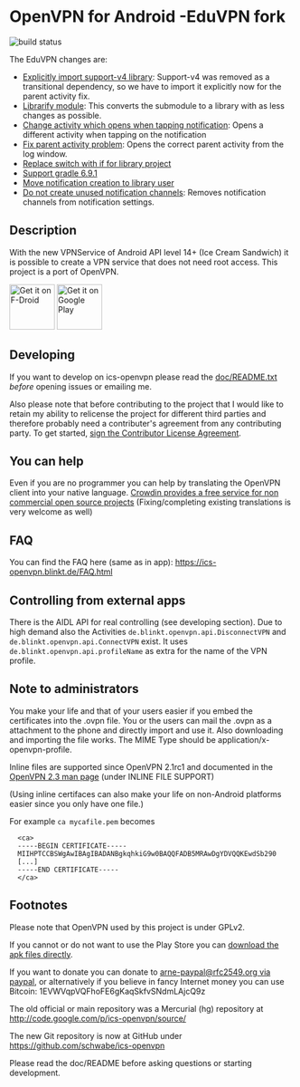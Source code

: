 OpenVPN for Android -EduVPN fork
=============
![build status](https://github.com/schwabe/ics-openvpn/actions/workflows/build.yaml/badge.svg)


The EduVPN changes are:

* [Explicitly import support-v4 library](https://github.com/eduvpn/ics-openvpn/commit/b5eb68ea8749314342cd454cdda7766dbb36977c): Support-v4 was removed as a transitional dependency, so we have to import it explicitly now for the parent activity fix.
* [Librarify module](https://github.com/eduvpn/ics-openvpn/commit/c5af0126f61a893e3e30d69bc5b7e209781e497c): This converts the submodule to a library with as less changes as possible.
* [Change activity which opens when tapping notification](https://github.com/eduvpn/ics-openvpn/commit/5987a435b6e61548330e6fc0827989e92f44ec41): Opens a different activity when tapping on the notification
* [Fix parent activity problem](https://github.com/eduvpn/ics-openvpn/commit/8b69a964fe9b30f4430a04df03b1fa444efb0ee7): Opens the correct parent activity from the log window.
* [Replace switch with if for library project](https://github.com/eduvpn/ics-openvpn/commit/ce38d0b12ff5327b82a8a4aa3993395fddad5eeb)
* [Support gradle 6.9.1](https://github.com/eduvpn/ics-openvpn/commit/68e511a4feea818cc6e401cba3772adca5b02df8)
* [Move notification creation to library user](https://github.com/eduvpn/ics-openvpn/commit/ec3b0d5a5b4eee0cc077e4fae91145689676f3d0)
* [Do not create unused notification channels](https://github.com/eduvpn/ics-openvpn/commit/8870764adef8c04b1248d54502fbecd9ab68d607): Removes notification channels from notification settings.

Description
------------
With the new VPNService of Android API level 14+ (Ice Cream Sandwich) it is possible to create a VPN service that does not need root access. This project is a port of OpenVPN.

<a href="https://f-droid.org/repository/browse/?fdid=de.blinkt.openvpn" target="_blank">
<img src="https://f-droid.org/badge/get-it-on.png" alt="Get it on F-Droid" height="80"/></a>
<a href="https://play.google.com/store/apps/details?id=de.blinkt.openvpn" target="_blank">
<img src="https://play.google.com/intl/en_us/badges/images/generic/en-play-badge.png" alt="Get it on Google Play" height="80"/></a>

Developing
---------------
If you want to develop on ics-openvpn please read the [doc/README.txt](https://github.com/schwabe/ics-openvpn/blob/master/doc/README.txt) *before* opening issues or emailing me. 

Also please note that before contributing to the project that I would like to retain my ability to relicense the project for different third parties and therefore probably need a contributer's agreement from any contributing party. To get started, [sign the Contributor License Agreement](https://www.clahub.com/agreements/schwabe/ics-openvpn).

You can help
------------
Even if you are no programmer you can help by translating the OpenVPN client into your native language. [Crowdin provides a free service for non commercial open source projects](https://crowdin.net/project/ics-openvpn/invite) (Fixing/completing existing translations is very welcome as well)

FAQ
-----
You can find the FAQ here (same as in app): https://ics-openvpn.blinkt.de/FAQ.html

Controlling from external apps
------------------------------

There is the AIDL API for real controlling (see developing section). Due to high demand also the Activities `de.blinkt.openvpn.api.DisconnectVPN` and `de.blinkt.openvpn.api.ConnectVPN` exist. It uses `de.blinkt.openvpn.api.profileName` as extra for the name of the VPN profile.

Note to administrators
------------------------

You make your life and that of your users easier if you embed the certificates into the .ovpn file. You or the users can mail the .ovpn as a attachment to the phone and directly import and use it. Also downloading and importing the file works. The MIME Type should be application/x-openvpn-profile. 

Inline files are supported since OpenVPN 2.1rc1 and documented in the  [OpenVPN 2.3 man page](https://community.openvpn.net/openvpn/wiki/Openvpn23ManPage) (under INLINE FILE SUPPORT) 

(Using inline certifaces can also make your life on non-Android platforms easier since you only have one file.)

For example `ca mycafile.pem` becomes
```
  <ca>
  -----BEGIN CERTIFICATE-----
  MIIHPTCCBSWgAwIBAgIBADANBgkqhkiG9w0BAQQFADB5MRAwDgYDVQQKEwdSb290
  [...]
  -----END CERTIFICATE-----
  </ca>
```
Footnotes
-----------
Please note that OpenVPN used by this project is under GPLv2. 

If you cannot or do not want to use the Play Store you can [download the apk files directly](http://plai.de/android/).

If you want to donate you can donate to [arne-paypal@rfc2549.org via paypal](https://www.paypal.com/cgi-bin/webscr?hosted_button_id=R2M6ZP9AF25LS&cmd=_s-xclick), or alternatively if you believe in fancy Internet money you can use Bitcoin: 1EVWVqpVQFhoFE6gKaqSkfvSNdmLAjcQ9z 

The old official or main repository was a Mercurial (hg) repository at http://code.google.com/p/ics-openvpn/source/

The new Git repository is now at GitHub under https://github.com/schwabe/ics-openvpn

Please read the doc/README before asking questions or starting development.
